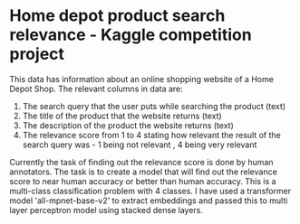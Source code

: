 # Home depot product search relevance - Kaggle competition project

This data has information about an online shopping website of a Home Depot Shop. The relevant columns in data are:
1. The search query that the user puts while searching the product (text)  
2. The title of the product that the website returns (text)  
3. The description of the product the website returns (text)   
4. The relevance score from 1 to 4 stating how relevant the result of the search query was - 1 being not relevant , 4 being very relevant  
  
Currently the task of finding out the relevance score is done by human annotators. The task is to create a model that will find out the relevance score to near human accuracy or better than human accuracy. This is a multi-class classification problem with 4 classes. I have used a transformer model 'all-mpnet-base-v2' to extract embeddings and passed this to multi layer perceptron model using stacked dense layers.
